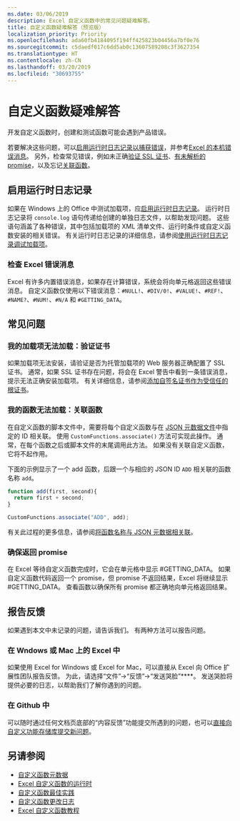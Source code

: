 ```yaml
---
ms.date: 03/06/2019
description: Excel 自定义函数中的常见问题疑难解答。
title: 自定义函数疑难解答（预览版）
localization_priority: Priority
ms.openlocfilehash: ada60fb4184095f194ff425823b04456a7bf0e76
ms.sourcegitcommit: c5daedf017c6dd5ab0c13607589208c3f3627354
ms.translationtype: HT
ms.contentlocale: zh-CN
ms.lasthandoff: 03/20/2019
ms.locfileid: "30693755"
---
```

# <a name="troubleshoot-custom-functions"></a>自定义函数疑难解答

开发自定义函数时，创建和测试函数可能会遇到产品错误。

若要解决这些问题，可以[启用运行时日志记录以捕获错误](#enable-runtime-logging)，并参考[Excel 的本机错误消息](#check-for-excel-error-messages)。 另外，检查常见错误，例如未正确[验证 SSL 证书](#verify-ssl-certificates)、[有未解析的 promise](#ensure-promises-return)，以及忘记[关联函数](#associate-your-functions)。

## <a name="enable-runtime-logging"></a>启用运行时日志记录

如果在 Windows 上的 Office 中测试加载项，应[启用运行时日志记录](https://docs.microsoft.com/zh-CN/office/dev/add-ins/testing/troubleshoot-manifest#use-runtime-logging-to-debug-your-add-in)。 运行时日志记录将 `console.log` 语句传递给创建的单独日志文件，以帮助发现问题。 这些语句涵盖了各种错误，其中包括加载项的 XML 清单文件、运行时条件或自定义函数安装的相关错误。  有关运行时日志记录的详细信息，请参阅[使用运行时日志记录调试加载项](https://docs.microsoft.com/zh-CN/office/dev/add-ins/testing/troubleshoot-manifest#use-runtime-logging-to-debug-your-add-in)。  

### <a name="check-for-excel-error-messages"></a>检查 Excel 错误消息

Excel 有许多内置错误消息，如果存在计算错误，系统会将向单元格返回这些错误消息。 自定义函数仅使用以下错误消息：`#NULL!`、`#DIV/0!`、`#VALUE!`、`#REF!`、`#NAME?`、`#NUM!`、`#N/A` 和 `#GETTING_DATA`。

## <a name="common-issues"></a>常见问题

### <a name="my-add-in-wont-load-verify-certifications"></a>我的加载项无法加载：验证证书

如果加载项无法安装，请验证是否为托管加载项的 Web 服务器正确配置了 SSL 证书。 通常，如果 SSL 证书存在问题，将会在 Excel 警告中看到一条错误消息，提示无法正确安装加载项。 有关详细信息，请参阅[添加自签名证书作为受信任的根证书](https://github.com/OfficeDev/generator-office/blob/master/src/docs/ssl.md)。

### <a name="my-functions-wont-load-associate-functions"></a>我的函数无法加载：关联函数

在自定义函数的脚本文件中，需要将每个自定义函数与在 [JSON 元数据文件](custom-functions-json.md)中指定的 ID 相关联。 使用 `CustomFunctions.associate()` 方法可实现此操作。 通常，在每个函数之后或脚本文件的末尾调用此方法。 如果没有关联自定义函数，它将不起作用。

下面的示例显示了一个 add 函数，后跟一个与相应的 JSON ID `ADD` 相关联的函数名称 `add`。

```js
function add(first, second){
  return first + second;
}

CustomFunctions.associate("ADD", add);
```

有关此过程的更多信息，请参阅[将函数名称与 JSON 元数据相关联](https://docs.microsoft.com/zh-CN/office/dev/add-ins/excel/custom-functions-best-practices#associating-function-names-with-json-metadata)。

### <a name="ensure-promises-return"></a>确保返回 promise

在 Excel 等待自定义函数完成时，它会在单元格中显示 #GETTING_DATA。 如果自定义函数代码返回一个 promise，但 promise 不返回结果，Excel 将继续显示 #GETTING_DATA。 查看函数以确保所有 promise 都正确地向单元格返回结果。

## <a name="reporting-feedback"></a>报告反馈

如果遇到本文中未记录的问题，请告诉我们。 有两种方法可以报告问题。

### <a name="in-excel-on-windows-or-mac"></a>在 Wndows 或 Mac 上的 Excel 中

如果使用 Excel for Windows 或 Excel for Mac，可以直接从 Excel 向 Office 扩展性团队报告反馈。 为此，请选择“文件”->“反馈”->“发送哭脸”****。 发送哭脸将提供必要的日志，以帮助我们了解你遇到的问题。

### <a name="in-github"></a>在 Github 中

可以随时通过任何文档页底部的“内容反馈”功能提交所遇到的问题，也可以[直接向自定义功能存储库提交新问题](https://github.com/OfficeDev/Excel-Custom-Functions/issues)。

## <a name="see-also"></a>另请参阅

* [自定义函数元数据](custom-functions-json.md)
* [Excel 自定义函数的运行时](custom-functions-runtime.md)
* [自定义函数最佳实践](custom-functions-best-practices.md)
* [自定义函数更改日志](custom-functions-changelog.md)
* [Excel 自定义函数教程](../tutorials/excel-tutorial-create-custom-functions.md)
